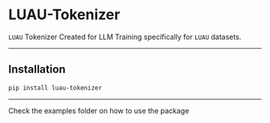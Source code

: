 # LUAU-Tokenizer
`LUAU` Tokenizer Created for LLM Training specifically for `LUAU` datasets.

---

## Installation

```bash
pip install luau-tokenizer
```
---
Check the examples folder on how to use the package
